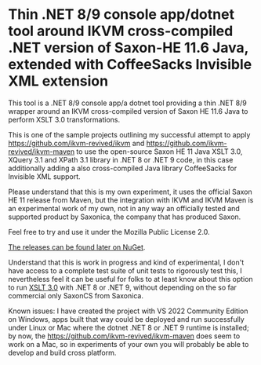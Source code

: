 ﻿# Thin .NET 8/9 console app/dotnet tool around IKVM cross-compiled .NET version of Saxon-HE 11.6 Java, extended with CoffeeSacks Invisible XML extension
This tool is a .NET 8/9 console app/a dotnet tool providing a thin .NET 8/9 wrapper around an IKVM cross-compiled version of Saxon HE 11.6 Java to perform XSLT 3.0 transformations.

This is one of the sample projects outlining my successful attempt to apply https://github.com/ikvm-revived/ikvm and
https://github.com/ikvm-revived/ikvm-maven to use the open-source Saxon HE 11 Java XSLT 3.0, XQuery 3.1 and XPath 3.1 library in .NET 8 or .NET 9 code, in this case additionally adding a also cross-compiled Java library CoffeeSacks for Invisible XML support.

Please understand that this is my own experiment, it uses the official Saxon HE 11 release from Maven, but the integration with IKVM and IKVM Maven is an experimental work of my own, not in any way an officially tested and supported product by Saxonica, the company that has produced Saxon.

Feel free to try and use it under the Mozilla Public License 2.0. 

[The releases can be found later on NuGet](https://www.nuget.org/packages/SaxonHE11NetIXslt/).

Understand that this is work in progress and kind of experimental, I don't have access to a complete test suite of unit tests to rigorously test this, I nevertheless feel it can be useful for folks to at least know about this option to run [XSLT 3.0](https://www.w3.org/TR/xslt-30/) with .NET 8 or .NET 9, without depending on the so far commercial only SaxonCS from Saxonica.

Known issues: I have created the project with VS 2022 Community Edition on Windows, apps built that way could be deployed and run successfully under Linux or Mac where the dotnet .NET 8 or .NET 9 runtime is installed; by now, the https://github.com/ikvm-revived/ikvm-maven does seem to work on a Mac, so in experiments of your own you will probably be able  to develop and build cross platform.